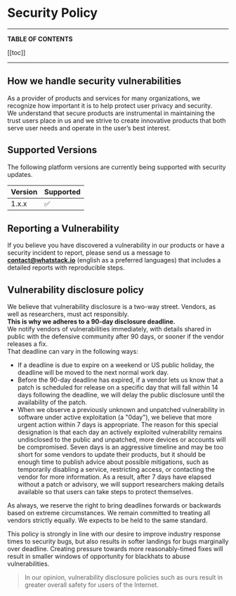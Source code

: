 # Security Policy

---

**TABLE OF CONTENTS**

[[toc]]

---

## How we handle security vulnerabilities

As a provider of products and services for many organizations, we recognize how important it is to help protect user privacy and security.  
We understand that secure products are instrumental in maintaining the trust users place in us and we strive to create innovative products that both serve user needs and operate in the user’s best interest.

## Supported Versions

The following platform versions are currently being supported with security updates.

| Version | Supported |
| ------- | --------- |
| 1.x.x   | ✅         |

## Reporting a Vulnerability

If you believe you have discovered a vulnerability in our products or have a security incident to report, please send us a message to **[contact@whatstack.io](mailto:contact@whatstack.io)** (english as a preferred languages) that includes a detailed reports with reproducible steps.

## Vulnerability disclosure policy
We believe that vulnerability disclosure is a two-way street. Vendors, as well as researchers, must act responsibly.  
**This is why we adheres to a 90-day disclosure deadline.**  
We notify vendors of vulnerabilities immediately, with details shared in public with the defensive community after 90 days, or sooner if the vendor releases a fix.  
That deadline can vary in the following ways:
- If a deadline is due to expire on a weekend or US public holiday, the deadline will be moved to the next normal work day.
- Before the 90-day deadline has expired, if a vendor lets us know that a patch is scheduled for release on a specific day that will fall within 14 days following the deadline, we will delay the public disclosure until the availability of the patch.
- When we observe a previously unknown and unpatched vulnerability in software under active exploitation (a "0day"), we believe that more urgent action within 7 days is appropriate. The reason for this special designation is that each day an actively exploited vulnerability remains undisclosed to the public and unpatched, more devices or accounts will be compromised. Seven days is an aggressive timeline and may be too short for some vendors to update their products, but it should be enough time to publish advice about possible mitigations, such as temporarily disabling a service, restricting access, or contacting the vendor for more information. As a result, after 7 days have elapsed without a patch or advisory, we will support researchers making details available so that users can take steps to protect themselves.

As always, we reserve the right to bring deadlines forwards or backwards based on extreme circumstances. We remain committed to treating all vendors strictly equally. We expects to be held to the same standard.

This policy is strongly in line with our desire to improve industry response times to security bugs, but also results in softer landings for bugs marginally over deadline. Creating pressure towards more reasonably-timed fixes will result in smaller windows of opportunity for blackhats to abuse vulnerabilities.

> In our opinion, vulnerability disclosure policies such as ours result in greater overall safety for users of the Internet.
